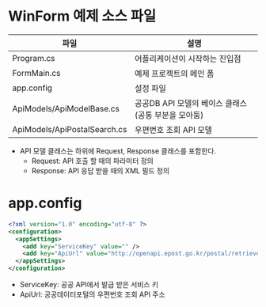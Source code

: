 # WinForm 예제 소스 파일
파일 | 설명
-- | --
Program.cs | 어플리케이션이 시작하는 진입점
FormMain.cs | 예제 프로젝트의 메인 폼
app.config | 설정 파일
ApiModels/ApiModelBase.cs | 공공DB API 모델의 베이스 클래스 (공통 부분을 모아둠)
ApiModels/ApiPostalSearch.cs | 우편번호 조회 API 모델

- API 모델 클래스는 하위에 Request, Response 클래스를 포함한다.
  - Request: API 호출 할 때의 파라미터 정의
  - Response: API 응답 받을 때의 XML 필드 정의

# app.config
```xml
<?xml version="1.0" encoding="utf-8" ?>
<configuration>
  <appSettings>
    <add key="ServiceKey" value="" />
    <add key="ApiUrl" value="http://openapi.epost.go.kr/postal/retrieveNewAdressAreaCdSearchAllService/retrieveNewAdressAreaCdSearchAllService/getNewAddressListAreaCdSearchAll" />
  </appSettings>
</configuration>
```
- ServiceKey: 공공 API에서 발급 받은 서비스 키
- ApiUrl: 공공데이터포털의 우편번호 조회 API 주소
